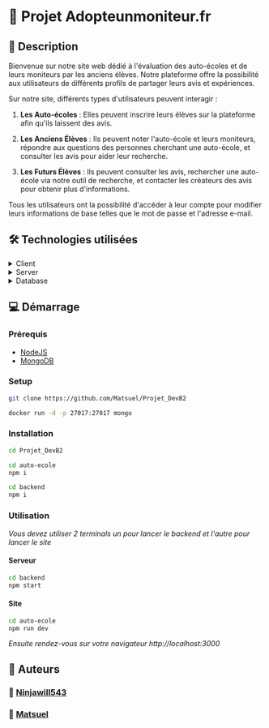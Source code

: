 # 📖 Projet Adopteunmoniteur.fr

## 💬 Description

Bienvenue sur notre site web dédié à l'évaluation des auto-écoles et de leurs moniteurs par les anciens élèves. Notre plateforme offre la possibilité aux utilisateurs de différents profils de partager leurs avis et expériences. 

Sur notre site, différents types d'utilisateurs peuvent interagir :

1. **Les Auto-écoles** : Elles peuvent inscrire leurs élèves sur la plateforme afin qu'ils laissent des avis. 

2. **Les Anciens Élèves** : Ils peuvent noter l'auto-école et leurs moniteurs, répondre aux questions des personnes cherchant une auto-école, et consulter les avis pour aider leur recherche.

3. **Les Futurs Élèves** : Ils peuvent consulter les avis, rechercher une auto-école via notre outil de recherche, et contacter les créateurs des avis pour obtenir plus d'informations.

Tous les utilisateurs ont la possibilité d'accéder à leur compte pour modifier leurs informations de base telles que le mot de passe et l'adresse e-mail.

## 🛠 Technologies utilisées

<details>
  <summary>Client</summary>
  <ul>
    <li><a href="https://nextjs.org/">Next.js</a></li>
    <li><a href="">CSS</a></li>
  </ul>
</details>

<details>
  <summary>Server</summary>
  <ul>
    <li><a href="https://expressjs.com/">Express.js</a></li>
    <li><a href="https://www.typescriptlang.org/">Typescript</a></li>
  </ul>
</details>

<details>
<summary>Database</summary>
  <ul>
    <li><a href="https://www.mongodb.com/">MongoDB</a></li>
  </ul>
</details>

## 💻 Démarrage

### Prérequis

<ul>
    <li><a href="https://nodejs.org/en/download/current">NodeJS</a></li>
    <li><a href="https://www.mongodb.com/">MongoDB</a></li>
  </ul>

### Setup

```bash
git clone https://github.com/Matsuel/Projet_DevB2
```

```bash
docker run -d -p 27017:27017 mongo
```

### Installation

```bash
cd Projet_DevB2
```

```bash
cd auto-ecole
npm i
```

```bash
cd backend
npm i
```

### Utilisation

*Vous devez utiliser 2 terminals un pour lancer le backend et l'autre pour lancer le site*


#### Serveur
```bash
cd backend
npm start
```

#### Site

```bash
cd auto-ecole
npm run dev
```

*Ensuite rendez-vous sur votre navigateur http://localhost:3000*

## 👥 Auteurs

### 👤 [Ninjawill543](https://github.com/ninjawill543)
### 👤 [Matsuel](https://github.com/Matsuel)


